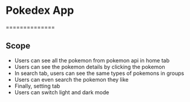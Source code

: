 # Pokedex App
==============

## Scope
- Users can see all the pokemon from pokemon api in home tab
- Users can see the pokemon details by clicking the pokemon
- In search tab, users can see the same types of pokemons in groups
- Users can even search the pokemon they like
- Finally, setting tab
- Users can switch light and dark mode

